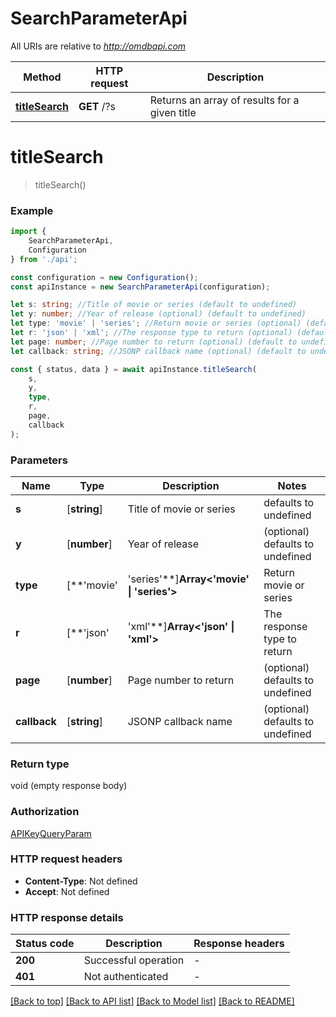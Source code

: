 # SearchParameterApi

All URIs are relative to *http://omdbapi.com*

|Method | HTTP request | Description|
|------------- | ------------- | -------------|
|[**titleSearch**](#titlesearch) | **GET** /?s | Returns an array of results for a given title|

# **titleSearch**
> titleSearch()


### Example

```typescript
import {
    SearchParameterApi,
    Configuration
} from './api';

const configuration = new Configuration();
const apiInstance = new SearchParameterApi(configuration);

let s: string; //Title of movie or series (default to undefined)
let y: number; //Year of release (optional) (default to undefined)
let type: 'movie' | 'series'; //Return movie or series (optional) (default to undefined)
let r: 'json' | 'xml'; //The response type to return (optional) (default to undefined)
let page: number; //Page number to return (optional) (default to undefined)
let callback: string; //JSONP callback name (optional) (default to undefined)

const { status, data } = await apiInstance.titleSearch(
    s,
    y,
    type,
    r,
    page,
    callback
);
```

### Parameters

|Name | Type | Description  | Notes|
|------------- | ------------- | ------------- | -------------|
| **s** | [**string**] | Title of movie or series | defaults to undefined|
| **y** | [**number**] | Year of release | (optional) defaults to undefined|
| **type** | [**&#39;movie&#39; | &#39;series&#39;**]**Array<&#39;movie&#39; &#124; &#39;series&#39;>** | Return movie or series | (optional) defaults to undefined|
| **r** | [**&#39;json&#39; | &#39;xml&#39;**]**Array<&#39;json&#39; &#124; &#39;xml&#39;>** | The response type to return | (optional) defaults to undefined|
| **page** | [**number**] | Page number to return | (optional) defaults to undefined|
| **callback** | [**string**] | JSONP callback name | (optional) defaults to undefined|


### Return type

void (empty response body)

### Authorization

[APIKeyQueryParam](../README.md#APIKeyQueryParam)

### HTTP request headers

 - **Content-Type**: Not defined
 - **Accept**: Not defined


### HTTP response details
| Status code | Description | Response headers |
|-------------|-------------|------------------|
|**200** | Successful operation |  -  |
|**401** | Not authenticated |  -  |

[[Back to top]](#) [[Back to API list]](../README.md#documentation-for-api-endpoints) [[Back to Model list]](../README.md#documentation-for-models) [[Back to README]](../README.md)

